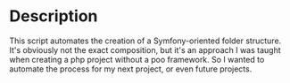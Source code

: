 # Description

This script automates the creation of a Symfony-oriented folder structure. It's obviously not the exact composition, but it's an approach I was taught when creating a php project without a poo framework.  So I wanted to automate the process for my next project, or even future projects. 